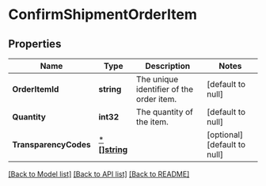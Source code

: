 # ConfirmShipmentOrderItem

## Properties
Name | Type | Description | Notes
------------ | ------------- | ------------- | -------------
**OrderItemId** | **string** | The unique identifier of the order item. | [default to null]
**Quantity** | **int32** | The quantity of the item. | [default to null]
**TransparencyCodes** | [***[]string**](array.md) |  | [optional] [default to null]

[[Back to Model list]](../README.md#documentation-for-models) [[Back to API list]](../README.md#documentation-for-api-endpoints) [[Back to README]](../README.md)

